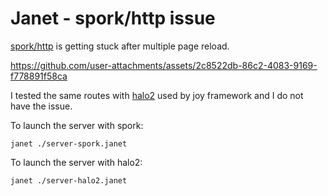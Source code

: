 # Janet - spork/http issue

[spork/http](https://github.com/janet-lang/spork/blob/08fdf9d3246db5c9aa2102bc3cb4e90e148780c0//spork/http.janet#L442) is getting stuck after multiple page reload.

https://github.com/user-attachments/assets/2c8522db-86c2-4083-9169-f778891f58ca

I tested the same routes with [halo2](https://github.com/joy-framework/halo2/blob/master/src/halo2.janet#L252) used by joy framework and I do not have the issue.

To launch the server with spork:

```
janet ./server-spork.janet
```

To launch the server with halo2:

```
janet ./server-halo2.janet
```
